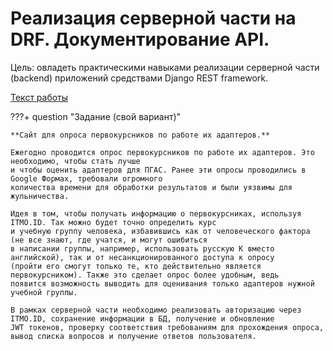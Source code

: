 # Реализация серверной части на DRF. Документирование API.
Цель: овладеть практическими навыками реализации серверной части (backend) 
приложений средствами Django REST framework.
 
<a href="https://drive.google.com/file/d/1QxQo5jln6soFUj6EmOVEo1yauCo375PP/view" class="external-link" target="_blank">Текст работы</a>

???+ question "Задание (свой вариант)"

    **Сайт для опроса первокурсников по работе их адаптеров.**

    Ежегодно проводится опрос первокурсников по работе их адаптеров. Это необходимо, чтобы стать лучше 
    и чтобы оценить адаптеров для ПГАС. Ранее эти опросы проводились в Google Формах, требовали огромного 
    количества времени для обработки результатов и были уязвимы для жульничества.

    Идея в том, чтобы получать информацию о первокурсниках, используя ITMO.ID. Так можно будет точно определить курс 
    и учебную группу человека, избавившись как от человеческого фактора (не все знают, где учатся, и могут ошибиться 
    в написании группы, например, использовать русскую K вместо английской), так и от несанкционированного доступа к опросу 
    (пройти его смогут только те, кто действительно является первокурсником). Также это сделает опрос более удобным, ведь 
    появится возможность выводить для оценивания только адаптеров нужной учебной группы.

    В рамках серверной части необходимо реализовать авторизацию через ITMO.ID, сохранение информации в БД, получение и обновление 
    JWT токенов, проверку соответствия требованиям для прохождения опроса, вывод списка вопросов и получение ответов пользователя.
